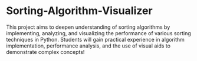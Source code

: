 # Sorting-Algorithm-Visualizer
This project aims to deepen understanding of sorting algorithms by implementing, analyzing, and visualizing the performance of various sorting techniques in Python. Students will gain practical experience in algorithm implementation, performance analysis, and the use of visual aids to demonstrate complex concepts!
